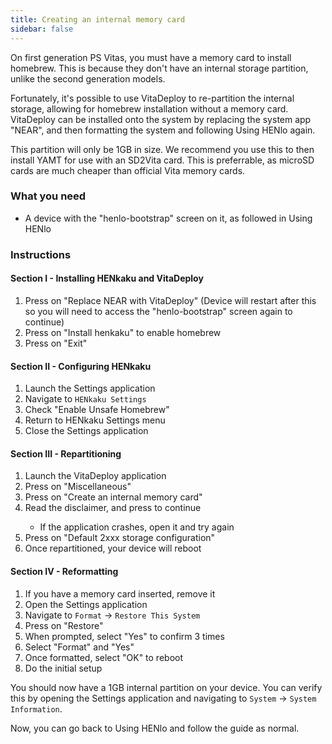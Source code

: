 ```yaml
---
title: Creating an internal memory card
sidebar: false
---
```


On first generation PS Vitas, you must have a memory card to install homebrew. This is because they don't have an internal storage partition, unlike the second generation models.

Fortunately, it's possible to use VitaDeploy to re-partition the internal storage, allowing for homebrew installation without a memory card. VitaDeploy can be installed onto the system by replacing the system app "NEAR", and then formatting the system and following <router-link to="using-henlo">Using HENlo</router-link> again.

This partition will only be 1GB in size. We recommend you use this to then install <router-link to="yamt">YAMT</router-link> for use with an SD2Vita card. This is preferrable, as microSD cards are much cheaper than official Vita memory cards.

### What you need

- A device with the "henlo-bootstrap" screen on it, as followed in <router-link to="using-henlo">Using HENlo</router-link>

### Instructions

#### Section I - Installing HENkaku and VitaDeploy

1. Press <Btn btn="confirm" /> on "Replace NEAR with VitaDeploy" (Device will restart after this so you will need to access the "henlo-bootstrap" screen again to continue)
1. Press <Btn btn="confirm" /> on "Install henkaku" to enable homebrew
1. Press <Btn btn="confirm" /> on "Exit"

#### Section II - Configuring HENkaku

1. Launch the Settings application
1. Navigate to `HENkaku Settings`
1. Check "Enable Unsafe Homebrew"
1. Return to HENkaku Settings menu
1. Close the Settings application

#### Section III - Repartitioning

1. Launch the VitaDeploy application
1. Press <Btn btn="confirm" /> on "Miscellaneous"
1. Press <Btn btn="confirm" /> on "Create an internal memory card"
1. Read the disclaimer, and press <Btn btn="confirm" /> to continue
    - If the application crashes, open it and try again
1. Press <Btn btn="confirm" /> on "Default 2xxx storage configuration"
1. Once repartitioned, your device will reboot

#### Section IV - Reformatting

1. If you have a memory card inserted, remove it
1. Open the Settings application
1. Navigate to `Format` -> `Restore This System`
1. Press <Btn btn="confirm" /> on "Restore"
1. When prompted, select "Yes" to confirm 3 times
1. Select "Format" and "Yes"
1. Once formatted, select "OK" to reboot
1. Do the initial setup

You should now have a 1GB internal partition on your device. You can verify this by opening the Settings application and navigating to `System` -> `System Information`.

Now, you can go back to <router-link to="using-henlo">Using HENlo</router-link> and follow the guide as normal.
